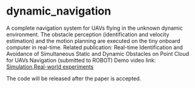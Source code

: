 # dynamic_navigation
A complete navigation system for UAVs flying in the unknown dynamic environment. The obstacle perception (identification and velocity estimation) and the motion planning are executed on the tiny onboard computer in real-time.
Related publication: Real-time Identification and Avoidance of Simultaneous Static and Dynamic Obstacles on Point Cloud for UAVs Navigation (submitted to ROBOT)
Demo video link:
[Simulation](https://youtu.be/1g9vHfoycs0),[Real-world experiments](https://www.youtube.com/watch?v=5CwFATodSvU)

The code will be released after the paper is accepted.
